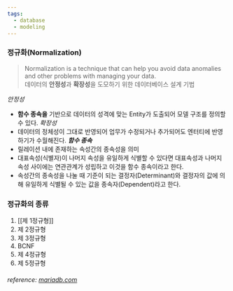 ```yaml
---
tags:
  - database
  - modeling
---
```

### 정규화(Normalization)
> Normalization is a technique that can help you avoid data anomalies and other problems with managing your data.<br/>
> 데이터의 **안정성**과 **확장성**을 도모하기 위한 데이터베이스 설계 기법

_안정성_
- **함수 종속을** 기반으로 데이터의 성격에 맞는 Entity가 도출되어 모델 구조를 정의할 수 있다.
_확장성_
- 데이터의 정체성이 그대로 반영되어 업무가 수정되거나 추가되어도 엔터티에 반영하기가 수월해진다.
**_함수 종속_**
- 릴레이션 내에 존재하는 속성간의 종속성을 의미
- 대표속성(식별자)이 나머지 속성을 유일하게 식별할 수 있다면 대표속성과 나머지 속성 사이에는 연관관계가 성립하고 이것을 함수 종속이라고 한다.
- 속성간의 종속성을 나눌 때 기준이 되는 결정자(Determinant)와 결정자의 값에 의해 유일하게 식별될 수 있는 값을 종속자(Dependent)라고 한다.

### 정규화의 종류
1. [[제 1정규형]]
2. 제 2정규형
3. 제 3정규형
4. BCNF
5. 제 4정규형
6. 제 5정규형




###### reference: [mariadb.com](https://mariadb.com/kb/en/database-normalization-overview/)
